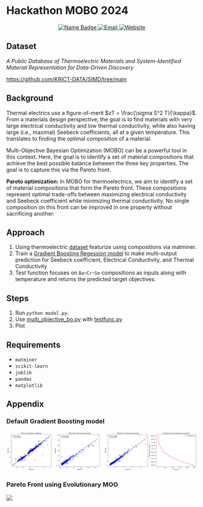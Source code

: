 # Hackathon MOBO 2024

<p align="center">
<a href="https://github.com">
  <img src="https://img.shields.io/badge/Name-Stefan%20Bringuier-green?style=flat-square" alt="Name Badge">
</a>
  <a href="mailto:stefanbringuier@gmail.com">
    <img alt="Email" src="https://img.shields.io/badge/Email-stefanbringuier%40gmail.com-blue?style=flat-square&logo=gmail">
  </a>
  <a href="https://stefanbringuier.info">
    <img alt="Website" src="https://img.shields.io/website?down_color=red&down_message=offline&up_color=green&up_message=online&url=https%3A%2F%2Fstefanbringuier.info">
  </a>

</p>

## Dataset
*A Public Database of Thermoelectric Materials and System-Identified Material Representation for Data-Driven Discovery*

<https://github.com/KRICT-DATA/SIMD/tree/main>

## Background

Thermal electrics use a figure-of-merit $zT = \frac{\sigma S^2 T}{\kappa}$. From a materials design perspective, the goal is to find materials with very large electrical conductivity and low thermal conductivity, while also having large (i.e., maximal) Seebeck coefficients, all at a given temperature. This translates to finding the optimal composition of a material.

Multi-Objective Bayesian Optimization (MOBO) can be a powerful tool in this context. Here, the goal is to identify a set of material compositions that achieve the best possible balance between the three key properties. The goal is to capture this via the Pareto front.

**Pareto optimization:** In MOBO for thermoelectrics, we aim to identify a set of material compositions that form the Pareto front. These compositions represent optimal trade-offs between maximizing electrical conductivity and Seebeck coefficient while minimizing thermal conductivity. No single composition on this front can be improved in one property without sacrificing another. 

## Approach

1. Using thermoelectric [dataset](https://github.com/KRICT-DATA/SIMD/tree/main) featurize using compositions via matminer.
2. Train a [Gradient Boosting Regession model](https://scikit-learn.org/stable/auto_examples/ensemble/plot_gradient_boosting_regression.html) to make multi-output prediction for Seebeck coefficient, Electrical Conductivity, and Thermal Conductivity
3. Test function focuses on `Ba`-`Cr`-`Se` compositions as inputs along with temperature and returns the predicted target objectives.

## Steps
1. Run `python model.py`.
2. Use [multi_objective_bo.py](../multi_objective_bo.py) with [testfunc.py](testfunc.py)
3. Plot 

## Requirements

- `matminer`
- `scikit-learn`
- `joblib`
- `pandas`
- `matplotlib`


## Appendix
### Default Gradient Boosting model

![](fit_metrics.png)

### Pareto Front using Evolutionary MOO

![](pareto_evoalg_moo)